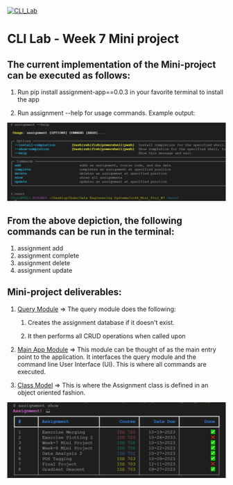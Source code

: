 [![CLI_Lab](https://github.com/nogibjj/oo46_Mini_Proj_W7/actions/workflows/cicd.yml/badge.svg)][def]

# CLI Lab - Week 7 Mini project

## The current implementation of the Mini-project can be executed as follows:

1. Run pip install assignment-app==0.0.3 in your favorite terminal to install the app

2. Run assignment --help for usage commands. Example output:

![Usage](help.png)

## From the above depiction, the following commands can be run in the terminal:

1.  assignment add
2.  assignment complete
3.  assignment delete
4.  assignment update

## Mini-project deliverables:

1. [Query Module](https://github.com/nogibjj/oo46_Mini_Proj_W6/blob/main/mylib/assignment_app/query.py) => The query module does the following:

   1. Creates the assignment database if it doesn't exist.

   2. It then performs all CRUD operations when called upon

2. [Main App Module](https://github.com/nogibjj/oo46_Mini_Proj_W7/blob/assignment_app/assignment.py) => This module can be thought of as the main entry point to the application. It interfaces the query module and the command line User Interface (UI).
   This is where all commands are executed.

3. [Class Model](https://github.com/nogibjj/oo46_Mini_Proj_W7/blob/assignment_app/model.py) => This is where the Assignment class is defined in an object oriented fashion.

![Output](output.png)

[def]: https://github.com/nogibjj/oo46_Mini_Proj_W7/actions/workflows/cicd.yml
